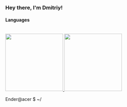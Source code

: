 ### Hey there, I'm Dmitriy!

#### Languages

<br>
<a href="https://github.com/TheEnderOfficial">
  <img height="180em" src="https://github-readme-stats.vercel.app/api?username=TheEnderOfficial&theme=cobalt" />
  <img height="180em" src="https://github-readme-stats.vercel.app/api?username=TheEnderOfficial&theme=cobaltt" />
</a>      

Ender@acer $ ~/ 
